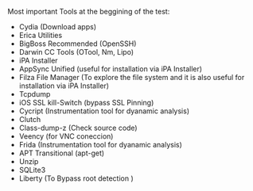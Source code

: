 Most important Tools at the beggining of the test:
* Cydia (Download apps)
* Erica Utilities
* BigBoss Recommended (OpenSSH)
* Darwin CC Tools (OTool, Nm, Lipo)
* iPA Installer 
* AppSync Unified (useful for installation via iPA Installer)
* Filza File Manager (To explore the file system and it is also useful for installation via iPA Installer)
* Tcpdump
* iOS SSL kill-Switch (bypass SSL Pinning)
* Cycript (Instrumentation tool for dyanamic analysis)
* Clutch
* Class-dump-z (Check source code)
* Veency (for VNC coneccion)
* Frida (Instrumentation tool for dyanamic analysis)
* APT Transitional (apt-get)
* Unzip
* SQLite3
* Liberty (To Bypass root detection )

